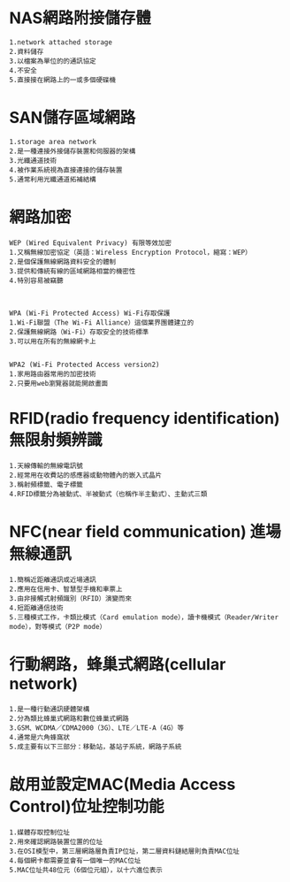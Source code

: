 
# NAS網路附接儲存體
```
1.network attached storage 
2.資料儲存 
3.以檔案為單位的的通訊協定 
4.不安全
5.直接接在網路上的一或多個硬碟機
```
# SAN儲存區域網路
```
1.storage area network
2.是一種連接外接儲存裝置和伺服器的架構
3.光纖通道技術
4.被作業系統視為直接連接的儲存裝置
5.通常利用光纖通道拓補結構
```


# 網路加密
```
WEP (Wired Equivalent Privacy) 有限等效加密
1.又稱無線加密協定（英語：Wireless Encryption Protocol，縮寫：WEP）
2.是個保護無線網路資料安全的體制
3.提供和傳統有線的區域網路相當的機密性
4.特別容易被竊聽
```
```


WPA (Wi-Fi Protected Access) Wi-Fi存取保護
1.Wi-Fi聯盟（The Wi-Fi Alliance）這個業界團體建立的
2.保護無線網路（Wi-Fi）存取安全的技術標準
3.可以用在所有的無線網卡上
```
```

WPA2 (Wi-Fi Protected Access version2)
1.家用路由器常用的加密技術
2.只要用web瀏覽器就能開啟畫面
```

# RFID(radio frequency identification) 無限射頻辨識
```
1.天線傳輸的無線電訊號 
2.經常用在收費站的感應器或動物體內的嵌入式晶片 
3.稱射頻標籤、電子標籤
4.RFID標籤分為被動式、半被動式（也稱作半主動式）、主動式三類
```

# NFC(near field communication) 進場無線通訊
```
1.簡稱近距離通訊或近場通訊 
2.應用在信用卡、智慧型手機和車票上 
3.由非接觸式射頻識別（RFID）演變而來 
4.短距離通信技術
5.三種模式工作，卡類比模式（Card emulation mode），讀卡機模式（Reader/Writer mode），對等模式（P2P mode）
```

# 行動網路，蜂巢式網路(cellular network)
```
1.是一種行動通訊硬體架構
2.分為類比蜂巢式網路和數位蜂巢式網路
3.GSM、WCDMA／CDMA2000（3G）、LTE／LTE-A（4G）等
4.通常是六角蜂窩狀
5.成主要有以下三部分：移動站，基站子系統，網路子系統
```

# 啟用並設定MAC(Media Access Control)位址控制功能
```
1.媒體存取控制位址
2.用來確認網路裝置位置的位址
3.在OSI模型中，第三層網路層負責IP位址，第二層資料鏈結層則負責MAC位址
4.每個網卡都需要並會有一個唯一的MAC位址
5.MAC位址共48位元（6個位元組），以十六進位表示
